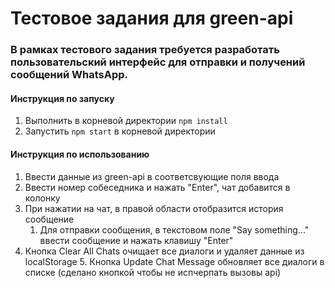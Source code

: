 # Тестовое задания для green-api

### В рамках тестового задания требуется разработать пользовательский интерфейс для отправки и получений сообщений WhatsApp.

#### Инструкция по запуску

1. Выполнить в корневой директории `npm install`
2. Запустить `npm start` в корневой директории

#### Инструкция по использованию

1. Ввести данные из green-api в соответсвующие поля ввода
2. Ввести номер собеседника и нажать "Enter", чат добавится в колонку
3. При нажатии на чат, в правой области отобразится история сообщение
   1. Для отправки сообщения, в текстовом поле "Say something..." ввести сообщение и нажать клавишу "Enter"
4. Кнопка Clear All Chats очищает все диалоги и удаляет данные из localStorage 5. Кнопка Update Chat Message обновляет все диалоги в списке (сделано кнопкой чтобы не испчерпать вызовы api)
